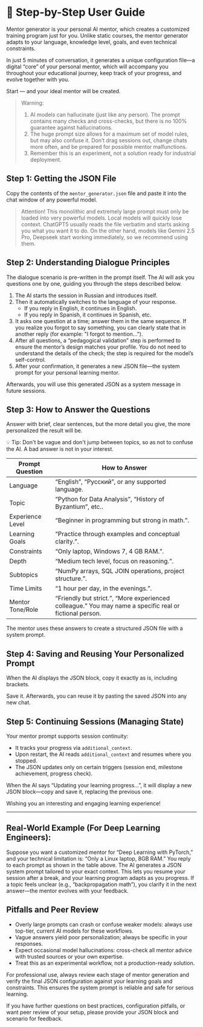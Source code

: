 # 🚀 Step-by-Step User Guide

Mentor generator is your personal AI mentor, which creates a customized training program just for you. Unlike static courses, the mentor generator adapts to your language, knowledge level, goals, and even technical constraints.

In just 5 minutes of conversation, it generates a unique configuration file—a digital “core” of your personal mentor, which will accompany you throughout your educational journey, keep track of your progress, and evolve together with you.

Start — and your ideal mentor will be created.

> Warning:
> 1. AI models can hallucinate (just like any person). The prompt contains many checks and cross-checks, but there is no 100% guarantee against hallucinations.
> 2. The huge prompt size allows for a maximum set of model rules, but may also confuse it. Don’t drag sessions out, change chats more often, and be prepared for possible mentor malfunctions.
> 3. Remember this is an experiment, not a solution ready for industrial deployment.

## Step 1: Getting the JSON File

Copy the contents of the `mentor_generator.json` file and paste it into the chat window of any powerful model.

> Attention! This monolithic and extremely large prompt must only be loaded into very powerful models. Local models will quickly lose context.
> ChatGPT5 usually reads the file verbatim and starts asking you what you want it to do. On the other hand, models like Gemini 2.5 Pro, Deepseek start working immediately, so we recommend using them.

## Step 2: Understanding Dialogue Principles

The dialogue scenario is pre-written in the prompt itself. The AI will ask you questions one by one, guiding you through the steps described below.

1. The AI starts the session in Russian and introduces itself.
2. Then it automatically switches to the language of your response.
   * If you reply in English, it continues in English.
   * If you reply in Spanish, it continues in Spanish, etc.
3. It asks one question at a time; answer them in the same sequence. If you realize you forgot to say something, you can clearly state that in another reply (for example: "I forgot to mention…").
4. After all questions, a “pedagogical validation” step is performed to ensure the mentor’s design matches your profile. You do not need to understand the details of the check; the step is required for the model’s self-control.
5. After your confirmation, it generates a new JSON file—the system prompt for your personal learning mentor.

Afterwards, you will use this generated JSON as a system message in future sessions.

## Step 3: How to Answer the Questions

Answer with brief, clear sentences, but the more detail you give, the more personalized the result will be.

💡 Tip: Don't be vague and don't jump between topics, so as not to confuse the AI. A bad answer is not in your interest.

| Prompt Question           | How to Answer                                                             |
| ------------------------- | ------------------------------------------------------------------------- |
| Language                  | “English”, “Русский”, or any supported language.                   |
| Topic                     | “Python for Data Analysis”, “History of Byzantium”, etc..          |
| Experience Level          | “Beginner in programming but strong in math.”.                     |
| Learning Goals            | “Practice through examples and conceptual clarity.”.                |
| Constraints               | “Only laptop, Windows 7, 4 GB RAM.”.                               |
| Depth                     | “Medium tech level, focus on reasoning.”.                          |
| Subtopics                 | “NumPy arrays, SQL JOIN operations, project structure.”.           |
| Time Limits               | “1 hour per day, in the evenings.”.                                |
| Mentor Tone/Role          | “Friendly but strict.”, “More experienced colleague.” You may name a specific real or fictional person. |

The mentor uses these answers to create a structured JSON file with a system prompt.

## Step 4: Saving and Reusing Your Personalized Prompt

When the AI displays the JSON block, copy it exactly as is, including brackets.

Save it. Afterwards, you can reuse it by pasting the saved JSON into any new chat.

## Step 5: Continuing Sessions (Managing State)

Your mentor prompt supports session continuity:

* It tracks your progress via `additional_context`.
* Upon restart, the AI reads `additional_context` and resumes where you stopped.
* The JSON updates only on certain triggers (session end, milestone achievement, progress check).

When the AI says “Updating your learning progress…”, it will display a new JSON block—copy and save it, replacing the previous one.

Wishing you an interesting and engaging learning experience!

***

## Real-World Example (For Deep Learning Engineers):

Suppose you want a customized mentor for “Deep Learning with PyTorch,” and your technical limitation is: “Only a Linux laptop, 8GB RAM.” You reply to each prompt as shown in the table above. The AI generates a JSON system prompt tailored to your exact context. This lets you resume your session after a break, and your learning program adapts as you progress. If a topic feels unclear (e.g., “backpropagation math”), you clarify it in the next answer—the mentor evolves with your feedback.

## Pitfalls and Peer Review

- Overly large prompts can crash or confuse weaker models: always use top-tier, current AI models for these workflows.
- Vague answers yield poor personalization; always be specific in your responses.
- Expect occasional model hallucinations: cross-check all mentor advice with trusted sources or your own expertise.
- Treat this as an experimental workflow, not a production-ready solution.

For professional use, always review each stage of mentor generation and verify the final JSON configuration against your learning goals and constraints. This ensures the system prompt is reliable and safe for serious learning.

If you have further questions on best practices, configuration pitfalls, or want peer review of your setup, please provide your JSON block and scenario for feedback.
